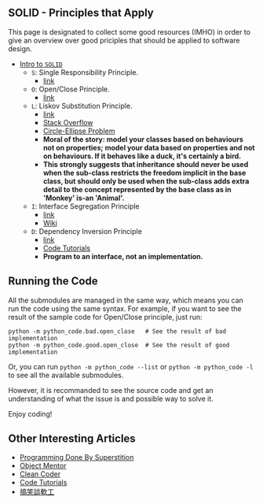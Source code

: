 ## SOLID - Principles that Apply

This page is designated to collect some good resources (IMHO) in order to give
an overview over good priciples that should be applied to software design.

- [Intro to `SOLID`](http://www.wikiwand.com/en/SOLID_(object-oriented_design))
    - `S`: Single Responsibility Principle.
        - [link](http://www.oodesign.com/single-responsibility-principle.html)
    - `O`: Open/Close Principle.
        - [link](http://joelabrahamsson.com/a-simple-example-of-the-openclosed-principle/)
    - `L`: Liskov Substitution Principle.
        - [link](http://www.objectmentor.com/resources/articles/lsp.pdf)
        - [Stack Overflow](http://stackoverflow.com/questions/56860/what-is-the-liskov-substitution-principle)
        - [Circle-Ellipse Problem](https://en.wikipedia.org/wiki/Circle-ellipse_problem)
        - **Moral of the story: model your classes based on behaviours not on properties; model your data based on properties and not on behaviours. If it behaves like a duck, it's certainly a bird.**
        - **This strongly suggests that inheritance should never be used when the sub-class restricts the freedom implicit in the base class, but should only be used when the sub-class adds extra detail to the concept represented by the base class as in 'Monkey' is-an 'Animal'.**
    - `I`: Interface Segregation Principle
        - [link](http://www.oodesign.com/interface-segregation-principle.html)
        - [Wiki](https://en.wikipedia.org/wiki/Interface_segregation_principle)
    - `D`: Dependency Inversion Principle
        - [link](http://www.oodesign.com/dependency-inversion-principle.html)
        - [Code Tutorials](http://code.tutsplus.com/tutorials/solid-part-4-the-dependency-inversion-principle--net-36872)
        - **Program to an interface, not an implementation.**

## Running the Code

All the submodules are managed in the same way, which means you can run the code using the same syntax. For example, if you want to see the result of the sample code for Open/Close principle, just run:

```
python -m python_code.bad.open_close   # See the result of bad implementation
python -m python_code.good.open_close  # See the result of good implementation
```

Or, you can run `python -m python_code --list` or `python -m python_code -l` to see all the available submodules.

However, it is recommanded to see the source code and get an understanding of what the issue is and possible way to solve it.

Enjoy coding!

## Other Interesting Articles

- [Programming Done By Superstition](https://utcc.utoronto.ca/~cks/space/blog/programming/ProgrammingViaSuperstition)
- [Object Mentor](http://www.objectmentor.com/resources/publishedArticles.html)
- [Clean Coder](http://cleancoders.com/category/fundamentals)
- [Code Tutorials](http://code.tutsplus.com/series/the-solid-principles--cms-634)
- [搞笑談軟工](http://teddy-chen-tw.blogspot.tw/2012/01/5dependency-inversion-principle.html)
